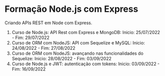 # Formação Node.js com Express

Criando APIs REST em Node com Express.

1. Curso de Node.js: API Rest com Express e MongoDB: Inicio: 25/07/2022 - Fim: 29/07/2022
2. Curso de ORM com NodeJS: API com Sequelize e MySQL: Inicio: 24/08/2022 - Fim: 27/08/2022
3. Curso de ORM com NodeJS: avançando nas funcionalidades do Sequelize: Inicio: 28/08/2022 - Fim: 03/09/2022
4. Curso de Node.js e JWT: autenticação com tokens: Inicio: 03/09/2022 - Fim: 16/09/2022
